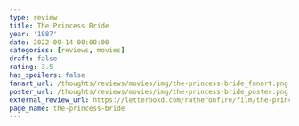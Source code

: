 ```yaml
---
type: review
title: The Princess Bride
year: '1987'
date: 2022-09-14 00:00:00
categories: [reviews, movies]
draft: false
rating: 3.5
has_spoilers: false
fanart_url: /thoughts/reviews/movies/img/the-princess-bride_fanart.png
poster_url: /thoughts/reviews/movies/img/the-princess-bride_poster.png
external_review_url: https://letterboxd.com/ratheronfire/film/the-princess-bride/
page_name: the-princess-bride
---
```


